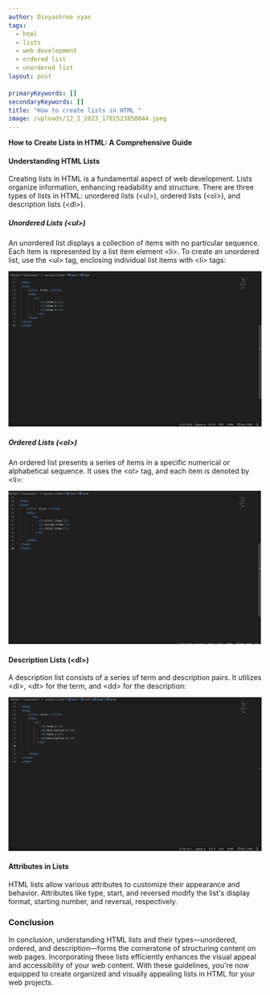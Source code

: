 ```yaml
---
author: Divyashree vyas
tags:
  - html
  - lists
  - web development
  - ordered list
  - unordered list
layout: post

primaryKeywords: []
secondaryKeywords: []
title: "How to create lists in HTML "
image: /uploads/12_2_2023_1701523850844.jpeg
---
```


**How to Create Lists in HTML: A Comprehensive Guide**

#### Understanding HTML Lists 

Creating lists in HTML is a fundamental aspect of web development. Lists organize information, enhancing readability and structure. There are three types of lists in HTML: unordered lists (&lt;ul&gt;), ordered lists (&lt;ol&gt;), and description lists (&lt;dl&gt;).

##### Unordered Lists (&lt;ul&gt;)

An unordered list displays a collection of items with no particular sequence. Each item is represented by a list item element &lt;li&gt;. To create an unordered list, use the &lt;ul&gt; tag, enclosing individual list items with &lt;li&gt; tags:

![](/uploads/12_2_2023_1701523336398.png)

##### Ordered Lists (&lt;ol&gt;)

An ordered list presents a series of items in a specific numerical or alphabetical sequence. It uses the &lt;ol&gt; tag, and each item is denoted by &lt;li&gt;:

![](/uploads/12_2_2023_1701523468467.png)

#### Description Lists (&lt;dl&gt;)

A description list consists of a series of term and description pairs. It utilizes &lt;dl&gt;, &lt;dt&gt; for the term, and &lt;dd&gt; for the description:

![](/uploads/12_2_2023_1701523561091.png)

#### Attributes in Lists

HTML lists allow various attributes to customize their appearance and behavior. Attributes like type, start, and reversed modify the list's display format, starting number, and reversal, respectively.

### Conclusion

In conclusion, understanding HTML lists and their types—unordered, ordered, and description—forms the cornerstone of structuring content on web pages. Incorporating these lists efficiently enhances the visual appeal and accessibility of your web content.
With these guidelines, you're now equipped to create organized and visually appealing lists in HTML for your web projects.
